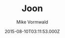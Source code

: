 ---
title: Joon
github: https://github.com/vormwald/joon
demo: https://vormwald.github.io/joon/
author: Mike Vormwald
ssg:
  - Jekyll
cms:
  - No Cms
date: 2015-08-10T03:11:53.000Z
github_branch: master
description: Roon theme for Jekyll
stale: false
---